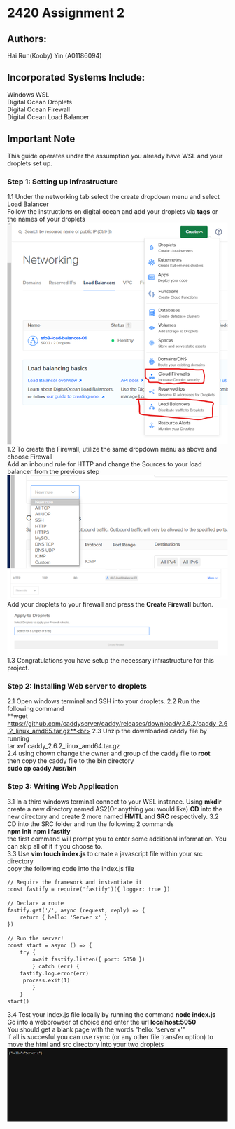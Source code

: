 # 2420 Assignment 2

## Authors:
Hai Run(Kooby) Yin (A01186094)

## Incorporated Systems Include:
Windows WSL<br>
Digital Ocean Droplets<br>
Digital Ocean Firewall<br>
Digital Ocean Load Balancer

## Important Note
This guide operates under the assumption you already have WSL and your droplets set up.

### Step 1: Setting up Infrastructure

1.1 
    Under the networking tab select the create dropdown menu and select Load Balancer<br>
    Follow the instructions on digital ocean and add your droplets via **tags** or the names of your droplets<br>
    ![Alt text](img/createDropdown.png)<br>
1.2 
    To create the Firewall, utilize the same dropdown menu as above and choose Firewall<br>
    Add an inbound rule for HTTP and change the Sources to your load balancer from the previous step<br>
    ![Alt text](img/inbound.png)
    ![Alt Text](img/loadbalancerfw.png)
    Add your droplets to your firewall and press the **Create Firewall** button.
    ![Alt text](img/adddptofw.png)<br>
1.3 
    Congratulations you have setup the necessary infrastructure for this project.

### Step 2: Installing Web server to droplets

2.1
    Open windows terminal and SSH into your droplets.
2.2 Run the following command<br>
    **wget https://github.com/caddyserver/caddy/releases/download/v2.6.2/caddy_2.6.2_linux_amd65.tar.gz**<br>
2.3 Unzip the downloaded caddy file by running<br>
    tar xvf caddy_2.6.2_linux_amd64.tar.gz<br>
2.4 using chown change the owner and group of the caddy file to **root**<br>
    then copy the caddy file to the bin directory<br>
    **sudo cp caddy /usr/bin**

### Step 3: Writing Web Application

3.1
    In a third windows terminal connect to your WSL instance.
    Using **mkdir** create a new directory named AS2(Or anything you would like)
    **CD** into the new directory and create 2 more named **HMTL** and **SRC** respectively.
3.2
    CD into the SRC folder and run the following 2 commands <br>
    **npm init**
    **npm i fastify**<br>
    the first command will prompt you to enter some additional information. You can skip all of it if you choose to.<br>
3.3
    Use **vim touch index.js** to create a javascript file within your src directory<br>
    copy the following code into the index.js file<br>
    
    // Require the framework and instantiate it 
    const fastify = require('fastify')({ logger: true })

    // Declare a route 
    fastify.get('/', async (request, reply) => {
        return { hello: 'Server x' }
    })

    // Run the server!
    const start = async () => {
        try {
            await fastify.listen({ port: 5050 })
            } catch (err) {
        fastify.log.error(err)
         process.exit(1)
            }
        }
    start()
    
3.4
    Test your index.js file locally by running the command **node index.js** <br>
    Go into a webbrowser of choice and enter the url **localhost:5050** <br>
    You should get a blank page with the words "hello: 'server x'" <br>
    if all is succesful you can use rsync (or any other file transfer option) to move the html and src directory into your two droplets<br>
    ![Alt text](img/helloserver.png)
    



